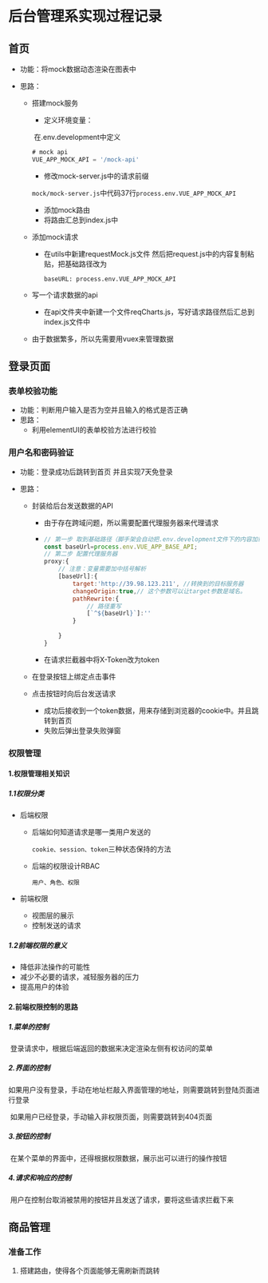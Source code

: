 # 后台管理系实现过程记录

## 首页

- 功能：将mock数据动态渲染在图表中

- 思路：

  - 搭建mock服务

    - 定义环境变量：

    ​        在.env.development中定义

    ```js
    # mock api
    VUE_APP_MOCK_API = '/mock-api'
    ```

    - 修改mock-server.js中的请求前缀

    `mock/mock-server.js`中代码37行``process.env.VUE_APP_MOCK_API``

    - 添加mock路由
    - 将路由汇总到index.js中

  - 添加mock请求

    - 在utils中新建requestMock.js文件 然后把request.js中的内容复制粘贴，把基础路径改为

      ``baseURL: process.env.VUE_APP_MOCK_API``

  - 写一个请求数据的api

    - 在api文件夹中新建一个文件reqCharts.js，写好请求路径然后汇总到index.js文件中

  - 由于数据繁多，所以先需要用vuex来管理数据

## 登录页面

### 表单校验功能

- 功能：判断用户输入是否为空并且输入的格式是否正确
- 思路：
  - 利用elementUI的表单校验方法进行校验

### 用户名和密码验证

- 功能：登录成功后跳转到首页 并且实现7天免登录

- 思路：

  - 封装给后台发送数据的API

    - 由于存在跨域问题，所以需要配置代理服务器来代理请求

    - ```js
      // 第一步 取到基础路径（脚手架会自动把.env.development文件下的内容加载到process.env上）
      const baseUrl=process.env.VUE_APP_BASE_API;
      // 第二步 配置代理服务器
      proxy:{
          // 注意：变量需要加中括号解析
          [baseUrl]:{
              target:'http://39.98.123.211', //转换到的目标服务器
              changeOrigin:true,// 这个参数可以让target参数是域名。
              pathRewrite:{
                  // 路径重写
                  [`^${baseUrl}`]:''
              }
                  
          }
      }
      ```

    - 在请求拦截器中将X-Token改为token

  - 在登录按钮上绑定点击事件

  - 点击按钮时向后台发送请求

    - 成功后接收到一个token数据，用来存储到浏览器的cookie中。并且跳转到首页
    - 失败后弹出登录失败弹窗

### 权限管理

#### 1.权限管理相关知识

##### 1.1权限分类

- 后端权限

  - 后端如何知道请求是哪一类用户发送的

    ``cookie、session、token``三种状态保持的方法

  - 后端的权限设计RBAC

    ``用户、角色、权限``

- 前端权限

  - 视图层的展示
  - 控制发送的请求

##### 1.2前端权限的意义

- 降低非法操作的可能性
- 减少不必要的请求，减轻服务器的压力
- 提高用户的体验

#### 2.前端权限控制的思路

##### 1.菜单的控制

​		登录请求中，根据后端返回的数据来决定渲染左侧有权访问的菜单

##### 2.界面的控制

​		如果用户没有登录，手动在地址栏敲入界面管理的地址，则需要跳转到登陆页面进行登录

​		如果用户已经登录，手动输入非权限页面，则需要跳转到404页面

##### 3.按钮的控制

​		在某个菜单的界面中，还得根据权限数据，展示出可以进行的操作按钮

##### 4.请求和响应的控制

​		用户在控制台取消被禁用的按钮并且发送了请求，要将这些请求拦截下来

## 商品管理 

### 准备工作

1. 搭建路由，使得各个页面能够无需刷新而跳转

